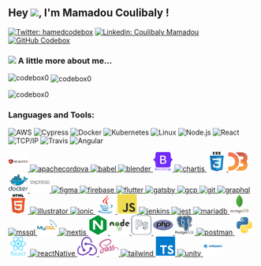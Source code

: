 ## Hey <img src="https://media.giphy.com/media/hvRJCLFzcasrR4ia7z/giphy.gif" width="25px">, I'm Mamadou Coulibaly !

[![Twitter: hamedcodebox](https://img.shields.io/twitter/follow/hamedcodebox?style=social)](https://twitter.com/hamedcodebox)
[![Linkedin: Coulibaly Mamadou](https://img.shields.io/badge/-mamadoucoulibaly-blue?style=flat-square&logo=Linkedin&logoColor=white&link=https://www.linkedin.com/in/mamadou-coulibaly-082a8986/)](https://www.linkedin.com/in/mamadou-coulibaly-082a8986/)
[![GitHub Codebox](https://img.shields.io/github/followers/codebox0?label=follow&style=social)](https://github.com/codebox0)



### <img src="https://media.giphy.com/media/VgCDAzcKvsR6OM0uWg/giphy.gif" width="50"> A little more about me...  


<p><img align="left" src="https://github-readme-stats.vercel.app/api/top-langs?username=codebox0&show_icons=true&locale=en&layout=compact" alt="codebox0" /></p>

<p>&nbsp;<img align="center" src="https://github-readme-stats.vercel.app/api?username=codebox0&show_icons=true&locale=en" alt="codebox0" /></p>

<p><img align="center" src="https://github-readme-streak-stats.herokuapp.com/?user=codebox0&" alt="codebox0" /></p>

<h3 align="left">Languages and Tools:</h3>

![AWS](https://img.shields.io/badge/-AWS-000?&logo=Amazon-AWS&logoColor=F90)
![Cypress](https://img.shields.io/badge/-Cypress-000?&logo=Cypress&logoColor=888)
![Docker](https://img.shields.io/badge/-Docker-000?&logo=Docker)
![Kubernetes](https://img.shields.io/badge/-Kubernetes-000?&logo=Kubernetes)
![Linux](https://img.shields.io/badge/-Linux-000?&logo=Linux)
![Node.js](https://img.shields.io/badge/-Node.js-000?&logo=node.js)
![React](https://img.shields.io/badge/-React-000?&logo=React)
![TCP/IP](https://img.shields.io/badge/-TCP%2FIP-000?&logo=Windows-Terminal&logoColor=999)
![Travis](https://img.shields.io/badge/-Travis-000?&logo=Travis-CI)
![Angular](https://img.shields.io/badge/-Travis-000?&logo=Travis-CI)


<p align='left'>
	<a href='https://angular.io' target='_blank' rel='noreferrer'>
		<img
			src='https://raw.githubusercontent.com/devicons/devicon/master/icons/angularjs/angularjs-original-wordmark.svg'
			alt='angularjs'
			width='40'
			height='40'
		/>
	</a>
	<a href='https://cordova.apache.org/' target='_blank' rel='noreferrer'>
		<img
			src='https://www.vectorlogo.zone/logos/apache_cordova/apache_cordova-icon.svg'
			alt='apachecordova'
			width='40'
			height='40'
		/>
	</a>
	<a href='https://babeljs.io/' target='_blank' rel='noreferrer'>
		<img
			src='https://www.vectorlogo.zone/logos/babeljs/babeljs-icon.svg'
			alt='babel'
			width='40'
			height='40'
		/>
	</a>
	<a href='https://www.blender.org/' target='_blank' rel='noreferrer'>
		<img
			src='https://download.blender.org/branding/community/blender_community_badge_white.svg'
			alt='blender'
			width='40'
			height='40'
		/>
	</a>
	<a href='https://getbootstrap.com' target='_blank' rel='noreferrer'>
		<img
			src='https://raw.githubusercontent.com/devicons/devicon/master/icons/bootstrap/bootstrap-plain-wordmark.svg'
			alt='bootstrap'
			width='40'
			height='40'
		/>
	</a>
	<a href='https://www.chartjs.org' target='_blank' rel='noreferrer'>
		<img
			src='https://www.chartjs.org/media/logo-title.svg'
			alt='chartjs'
			width='40'
			height='40'
		/>
	</a>
	<a
		href='https://www.w3schools.com/css/'
		target='_blank'
		rel='noreferrer'
	>
		<img
			src='https://raw.githubusercontent.com/devicons/devicon/master/icons/css3/css3-original-wordmark.svg'
			alt='css3'
			width='40'
			height='40'
		/>
	</a>
	<a href='https://d3js.org/' target='_blank' rel='noreferrer'>
		<img
			src='https://raw.githubusercontent.com/devicons/devicon/master/icons/d3js/d3js-original.svg'
			alt='d3js'
			width='40'
			height='40'
		/>
	</a>
	<a href='https://www.docker.com/' target='_blank' rel='noreferrer'>
		<img
			src='https://raw.githubusercontent.com/devicons/devicon/master/icons/docker/docker-original-wordmark.svg'
			alt='docker'
			width='40'
			height='40'
		/>
	</a>
	<a href='https://expressjs.com' target='_blank' rel='noreferrer'>
		<img
			src='https://raw.githubusercontent.com/devicons/devicon/master/icons/express/express-original-wordmark.svg'
			alt='express'
			width='40'
			height='40'
		/>
	</a>
	<a href='https://www.figma.com/' target='_blank' rel='noreferrer'>
		<img
			src='https://www.vectorlogo.zone/logos/figma/figma-icon.svg'
			alt='figma'
			width='40'
			height='40'
		/>
	</a>
	<a href='https://firebase.google.com/' target='_blank' rel='noreferrer'>
		<img
			src='https://www.vectorlogo.zone/logos/firebase/firebase-icon.svg'
			alt='firebase'
			width='40'
			height='40'
		/>
	</a>
	<a href='https://flutter.dev' target='_blank' rel='noreferrer'>
		<img
			src='https://www.vectorlogo.zone/logos/flutterio/flutterio-icon.svg'
			alt='flutter'
			width='40'
			height='40'
		/>
	</a>
	<a href='https://www.gatsbyjs.com/' target='_blank' rel='noreferrer'>
		<img
			src='https://www.vectorlogo.zone/logos/gatsbyjs/gatsbyjs-icon.svg'
			alt='gatsby'
			width='40'
			height='40'
		/>
	</a>
	<a href='https://cloud.google.com' target='_blank' rel='noreferrer'>
		<img
			src='https://www.vectorlogo.zone/logos/google_cloud/google_cloud-icon.svg'
			alt='gcp'
			width='40'
			height='40'
		/>
	</a>
	<a href='https://git-scm.com/' target='_blank' rel='noreferrer'>
		<img
			src='https://www.vectorlogo.zone/logos/git-scm/git-scm-icon.svg'
			alt='git'
			width='40'
			height='40'
		/>
	</a>
	<a href='https://graphql.org' target='_blank' rel='noreferrer'>
		<img
			src='https://www.vectorlogo.zone/logos/graphql/graphql-icon.svg'
			alt='graphql'
			width='40'
			height='40'
		/>
	</a>
	<a href='https://www.w3.org/html/' target='_blank' rel='noreferrer'>
		<img
			src='https://raw.githubusercontent.com/devicons/devicon/master/icons/html5/html5-original-wordmark.svg'
			alt='html5'
			width='40'
			height='40'
		/>
	</a>
	<a
		href='https://www.adobe.com/in/products/illustrator.html'
		target='_blank'
		rel='noreferrer'
	>
		<img
			src='https://www.vectorlogo.zone/logos/adobe_illustrator/adobe_illustrator-icon.svg'
			alt='illustrator'
			width='40'
			height='40'
		/>
	</a>
	<a href='https://ionicframework.com' target='_blank' rel='noreferrer'>
		<img
			src='https://upload.wikimedia.org/wikipedia/commons/d/d1/Ionic_Logo.svg'
			alt='ionic'
			width='40'
			height='40'
		/>
	</a>
	<a href='https://www.java.com' target='_blank' rel='noreferrer'>
		<img
			src='https://raw.githubusercontent.com/devicons/devicon/master/icons/java/java-original.svg'
			alt='java'
			width='40'
			height='40'
		/>
	</a>
	<a
		href='https://developer.mozilla.org/en-US/docs/Web/JavaScript'
		target='_blank'
		rel='noreferrer'
	>
		<img
			src='https://raw.githubusercontent.com/devicons/devicon/master/icons/javascript/javascript-original.svg'
			alt='javascript'
			width='40'
			height='40'
		/>
	</a>
	<a href='https://www.jenkins.io' target='_blank' rel='noreferrer'>
		<img
			src='https://www.vectorlogo.zone/logos/jenkins/jenkins-icon.svg'
			alt='jenkins'
			width='40'
			height='40'
		/>
	</a>
	<a href='https://jestjs.io' target='_blank' rel='noreferrer'>
		<img
			src='https://www.vectorlogo.zone/logos/jestjsio/jestjsio-icon.svg'
			alt='jest'
			width='40'
			height='40'
		/>
	</a>
	<a href='https://mariadb.org/' target='_blank' rel='noreferrer'>
		<img
			src='https://www.vectorlogo.zone/logos/mariadb/mariadb-icon.svg'
			alt='mariadb'
			width='40'
			height='40'
		/>
	</a>
	<a href='https://www.mongodb.com/' target='_blank' rel='noreferrer'>
		<img
			src='https://raw.githubusercontent.com/devicons/devicon/master/icons/mongodb/mongodb-original-wordmark.svg'
			alt='mongodb'
			width='40'
			height='40'
		/>
	</a>
	<a
		href='https://www.microsoft.com/en-us/sql-server'
		target='_blank'
		rel='noreferrer'
	>
		<img
			src='https://cdn.worldvectorlogo.com/logos/microsoft-sql-server.svg'
			alt='mssql'
			width='40'
			height='40'
		/>
	</a>
	<a href='https://www.mysql.com/' target='_blank' rel='noreferrer'>
		<img
			src='https://raw.githubusercontent.com/devicons/devicon/master/icons/mysql/mysql-original-wordmark.svg'
			alt='mysql'
			width='40'
			height='40'
		/>
	</a>
	<a href='https://nextjs.org/' target='_blank' rel='noreferrer'>
		<img
			src='https://cdn.worldvectorlogo.com/logos/nextjs-3.svg'
			alt='nextjs'
			width='40'
			height='40'
		/>
	</a>
	<a href='https://www.nginx.com' target='_blank' rel='noreferrer'>
		<img
			src='https://raw.githubusercontent.com/devicons/devicon/master/icons/nginx/nginx-original.svg'
			alt='nginx'
			width='40'
			height='40'
		/>
	</a>
	<a href='https://nodejs.org' target='_blank' rel='noreferrer'>
		<img
			src='https://raw.githubusercontent.com/devicons/devicon/master/icons/nodejs/nodejs-original-wordmark.svg'
			alt='nodejs'
			width='40'
			height='40'
		/>
	</a>
	<a href='https://www.photoshop.com/en' target='_blank' rel='noreferrer'>
		<img
			src='https://raw.githubusercontent.com/devicons/devicon/master/icons/photoshop/photoshop-line.svg'
			alt='photoshop'
			width='40'
			height='40'
		/>
	</a>
	<a href='https://www.php.net' target='_blank' rel='noreferrer'>
		<img
			src='https://raw.githubusercontent.com/devicons/devicon/master/icons/php/php-original.svg'
			alt='php'
			width='40'
			height='40'
		/>
	</a>
	<a href='https://www.postgresql.org' target='_blank' rel='noreferrer'>
		<img
			src='https://raw.githubusercontent.com/devicons/devicon/master/icons/postgresql/postgresql-original-wordmark.svg'
			alt='postgresql'
			width='40'
			height='40'
		/>
	</a>
	<a href='https://postman.com' target='_blank' rel='noreferrer'>
		<img
			src='https://www.vectorlogo.zone/logos/getpostman/getpostman-icon.svg'
			alt='postman'
			width='40'
			height='40'
		/>
	</a>
	<a href='https://www.python.org' target='_blank' rel='noreferrer'>
		<img
			src='https://raw.githubusercontent.com/devicons/devicon/master/icons/python/python-original.svg'
			alt='python'
			width='40'
			height='40'
		/>
	</a>
	<a href='https://reactjs.org/' target='_blank' rel='noreferrer'>
		<img
			src='https://raw.githubusercontent.com/devicons/devicon/master/icons/react/react-original-wordmark.svg'
			alt='react'
			width='40'
			height='40'
		/>
	</a>
	<a href='https://reactnative.dev/' target='_blank' rel='noreferrer'>
		<img
			src='https://reactnative.dev/img/header_logo.svg'
			alt='reactNative'
			width='40'
			height='40'
		/>
	</a>
	<a href='https://redux.js.org' target='_blank' rel='noreferrer'>
		<img
			src='https://raw.githubusercontent.com/devicons/devicon/master/icons/redux/redux-original.svg'
			alt='redux'
			width='40'
			height='40'
		/>
	</a>
	<a href='https://sass-lang.com' target='_blank' rel='noreferrer'>
		<img
			src='https://raw.githubusercontent.com/devicons/devicon/master/icons/sass/sass-original.svg'
			alt='sass'
			width='40'
			height='40'
		/>
	</a>
	<a href='https://tailwindcss.com/' target='_blank' rel='noreferrer'>
		<img
			src='https://www.vectorlogo.zone/logos/tailwindcss/tailwindcss-icon.svg'
			alt='tailwind'
			width='40'
			height='40'
		/>
	</a>
	<a
		href='https://www.typescriptlang.org/'
		target='_blank'
		rel='noreferrer'
	>
		<img
			src='https://raw.githubusercontent.com/devicons/devicon/master/icons/typescript/typescript-original.svg'
			alt='typescript'
			width='40'
			height='40'
		/>
	</a>
	<a href='https://unity.com/' target='_blank' rel='noreferrer'>
		<img
			src='https://www.vectorlogo.zone/logos/unity3d/unity3d-icon.svg'
			alt='unity'
			width='40'
			height='40'
		/>
	</a>
	<a href='https://webpack.js.org' target='_blank' rel='noreferrer'>
		<img
			src='https://raw.githubusercontent.com/devicons/devicon/d00d0969292a6569d45b06d3f350f463a0107b0d/icons/webpack/webpack-original-wordmark.svg'
			alt='webpack'
			width='40'
			height='40'
		/>
	</a>
</p>




<!--
**codebox0/codebox0** is a ✨ _special_ ✨ repository because its `README.md` (this file) appears on your GitHub profile.

Here are some ideas to get you started:

- 🔭 I’m currently working on ...
- 🌱 I’m currently learning ...
- 👯 I’m looking to collaborate on ...
- 🤔 I’m looking for help with ...
- 💬 Ask me about ...
- 📫 How to reach me: ...
- 😄 Pronouns: ...
- ⚡ Fun fact: ...
-->
